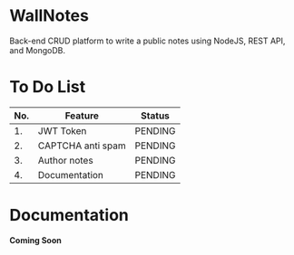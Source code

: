 
# WallNotes

 Back-end CRUD platform to write a public notes using NodeJS, REST API, and MongoDB.
# To Do List

| No. |Feature  | Status |
|--|--| -- |
| 1. | JWT Token | PENDING |
| 2. | CAPTCHA anti spam | PENDING |
| 3. | Author notes | PENDING |
| 4. | Documentation | PENDING |

# Documentation

**Coming Soon**

